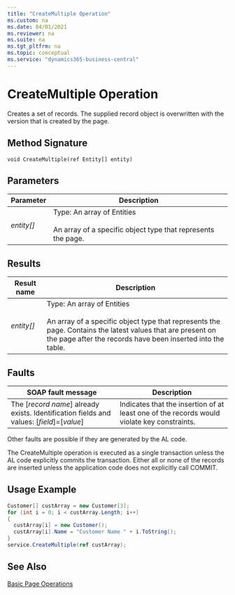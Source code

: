 ```yaml
---
title: "CreateMultiple Operation"
ms.custom: na
ms.date: 04/01/2021
ms.reviewer: na
ms.suite: na
ms.tgt_pltfrm: na
ms.topic: conceptual
ms.service: "dynamics365-business-central"
---
```

# CreateMultiple Operation
Creates a set of records. The supplied record object is overwritten with the version that is created by the page.  
  
## Method Signature  
 `void CreateMultiple(ref Entity[] entity)`  
  
## Parameters  
  
|Parameter|Description|  
|---------------|-----------------|  
|*entity\[\]*|Type: An array of Entities<br /><br /> An array of a specific object type that represents the page.|  
  
## Results  
  
|Result name|Description|  
|-----------------|-----------------|  
|*entity\[\]*|Type: An array of Entities<br /><br /> An array of a specific object type that represents the page. Contains the latest values that are present on the page after the records have been inserted into the table.|  
  
## Faults  
  
|SOAP fault message|Description|  
|------------------------|-----------------|  
|The \[*record name*\] already exists. Identification fields and values:  \[*field*\]=\[*value*\]|Indicates that the insertion of at least one of the records would violate key constraints.|  
  
 Other faults are possible if they are generated by the AL code.  
  
 The CreateMultiple operation is executed as a single transaction unless the AL code explicitly commits the transaction. Either all or none of the records are inserted unless the application code does not explicitly call COMMIT.  
  
## Usage Example  
  
```c#  
Customer[] custArray = new Customer[3];  
for (int i = 0; i < custArray.Length; i++)  
{  
  custArray[i] = new Customer();  
  custArray[i].Name = "Customer Name " + i.ToString();  
}  
service.CreateMultiple(ref custArray);  
```  
  
## See Also  
 [Basic Page Operations](Basic-Page-Operations.md)